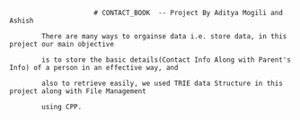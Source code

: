                          # CONTACT_BOOK  -- Project By Aditya Mogili and Ashish 
                                          
            There are many ways to orgainse data i.e. store data, in this project our main objective 
         
            is to store the basic details(Contact Info Along with Parent's Info) of a person in an effective way, and 
            
            also to retrieve easily, we used TRIE data Structure in this project along with File Management
            
            using CPP.
                                          
                                
